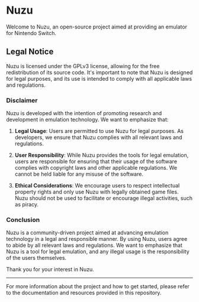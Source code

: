 # Nuzu

Welcome to Nuzu, an open-source project aimed at providing an emulator for Nintendo Switch.

## Legal Notice

Nuzu is licensed under the GPLv3 license, allowing for the free redistribution of its source code. It's important to note that Nuzu is designed for legal purposes, and its use is intended to comply with all applicable laws and regulations.

### Disclaimer

Nuzu is developed with the intention of promoting research and development in emulation technology. We want to emphasize that:

1. **Legal Usage**: Users are permitted to use Nuzu for legal purposes. As developers, we ensure that Nuzu complies with all relevant laws and regulations.

2. **User Responsibility**: While Nuzu provides the tools for legal emulation, users are responsible for ensuring that their usage of the software complies with copyright laws and other applicable regulations. We cannot be held liable for any misuse of the software.

3. **Ethical Considerations**: We encourage users to respect intellectual property rights and only use Nuzu with legally obtained game files. Nuzu should not be used to facilitate or encourage illegal activities, such as piracy.

### Conclusion

Nuzu is a community-driven project aimed at advancing emulation technology in a legal and responsible manner. By using Nuzu, users agree to abide by all relevant laws and regulations. We want to emphasize that Nuzu is a tool for legal emulation, and any illegal usage is the responsibility of the users themselves.

Thank you for your interest in Nuzu.

---

For more information about the project and how to get started, please refer to the documentation and resources provided in this repository.
